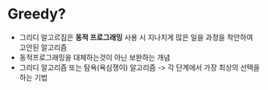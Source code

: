 # Greedy?

* 그리디 알고르짐은 **동적 프로그래밍** 사용 시 지나치게 많은 일을 과정을 착안하여 고안된 알고리즘
* 동적프로그래밍을 대체하는것이 아닌 보완하는 개념
* 그리디 알고리즘 또는 탐욕(욕심쟁이) 알고리즘 -> 각 단계에서 가장 최상의 선택을 하는 기법
